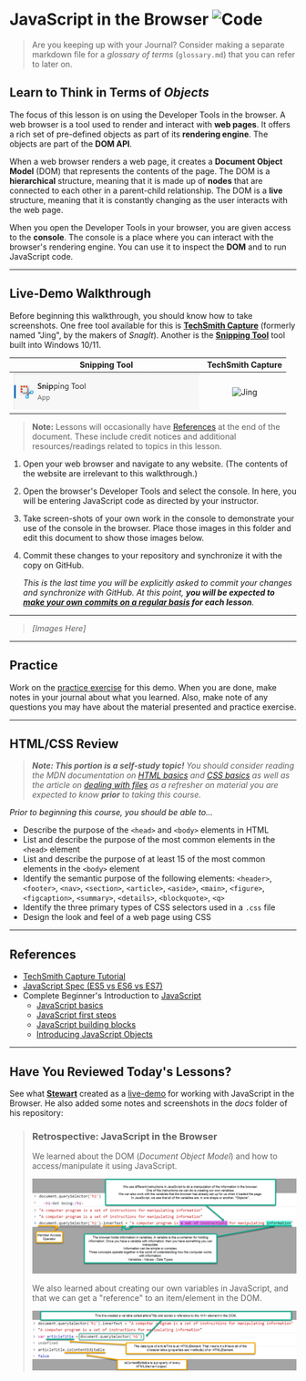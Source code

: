 # JavaScript in the Browser ![Code](https://img.shields.io/badge/Code%20Status-Walkthrough-blueviolet?logo=Visual%20Studio%20Code&labelColor=indigo)

> Are you keeping up with your Journal? Consider making a separate markdown file for a *glossary of terms* (`glossary.md`) that you can refer to later on.

## Learn to Think in Terms of *Objects*

The focus of this lesson is on using the Developer Tools in the browser. A web browser is a tool used to render and interact with **web pages**. It offers a rich set of pre-defined objects as part of its **rendering engine**. The objects are part of the **DOM API**.

When a web browser renders a web page, it creates a **Document Object Model** (DOM) that represents the contents of the page. The DOM is a **hierarchical** structure, meaning that it is made up of **nodes** that are connected to each other in a parent-child relationship. The DOM is a **live** structure, meaning that it is constantly changing as the user interacts with the web page.

When you open the Developer Tools in your browser, you are given access to the **console**. The console is a place where you can interact with the browser's rendering engine. You can use it to inspect the **DOM** and to run JavaScript code.

----

## Live-Demo Walkthrough

Before beginning this walkthrough, you should know how to take screenshots. One free tool available for this is [**TechSmith Capture**](https://www.techsmith.com/jing-tool.html) (formerly named "Jing", by the makers of *SnagIt*). Another is the [**Snipping Tool**](https://support.microsoft.com/en-us/windows/use-snipping-tool-to-capture-screenshots-00246869-1843-655f-f220-97299b865f6b) tool built into Windows 10/11.

| Snipping Tool | TechSmith Capture |
| :---: | :---: |
| ![Snipping Tool](./snipping-tool.png) | ![Jing](https://assets.techsmith.com/Images/content/ce-tutorials-knowmia/techsmith-capture-app.png) |

> **Note:** Lessons will occasionally have [References](#references) at the end of the document. These include credit notices and additional resources/readings related to topics in this lesson.

1. Open your web browser and navigate to any website. (The contents of the website are irrelevant to this walkthrough.)
1. Open the browser's Developer Tools and select the console. In here, you will be entering JavaScript code as directed by your instructor.
1. Take screen-shots of your own work in the console to demonstrate your use of the console in the browser. Place those images in this folder and edit this document to show those images below.
1. Commit these changes to your repository and synchronize it with the copy on GitHub.

   *This is the last time you will be explicitly asked to commit your changes and synchronize with GitHub. At this point, **you will be expected to [make your own commits on a regular basis](../../docs/TheRoutine.md) for each lesson**.*

----

> *[Images Here]*

----

## Practice

Work on the [practice exercise](./practice/ReadMe.md) for this demo. When you are done, make notes in your journal about what you learned. Also, make note of any questions you may have about the material presented and practice exercise.

----

## HTML/CSS Review

> ***Note: This portion is a self-study topic!** You should consider reading the MDN documentation on [HTML basics](https://developer.mozilla.org/docs/Learn/Getting_started_with_the_web/HTML_basics) and [CSS basics](https://developer.mozilla.org/docs/Learn/Getting_started_with_the_web/CSS_basics) as well as the article on [dealing with files](https://developer.mozilla.org/docs/Learn/Getting_started_with_the_web/Dealing_with_files) as a refresher on material you are expected to know **prior** to taking this course.*

*Prior to beginning this course, you should be able to...*

- Describe the purpose of the `<head>` and `<body>` elements in HTML
- List and describe the purpose of the most common elements in the `<head>` element
- List and describe the purpose of at least 15 of the most common elements in the `<body>` element
- Identify the semantic purpose of the following elements: `<header>`, `<footer>`, `<nav>`, `<section>`, `<article>`, `<aside>`, `<main>`, `<figure>`, `<figcaption>`, `<summary>`, `<details>`, `<blockquote>`, `<q>`
- Identify the three primary types of CSS selectors used in a `.css` file
- Design the look and feel of a web page using CSS

----

## References

- [TechSmith Capture Tutorial](https://www.techsmith.com/tutorial-capture.html)
- [JavaScript Spec (ES5 vs ES6 vs ES7)](https://developer.mozilla.org/en-US/docs/Web/JavaScript/Language_Resources)
- Complete Beginner's Introduction to [JavaScript](https://developer.mozilla.org/en-US/docs/Web/JavaScript)
  - [JavaScript basics](https://developer.mozilla.org/en-US/docs/Learn/Getting_started_with_the_web/JavaScript_basics)
  - [JavaScript first steps](https://developer.mozilla.org/en-US/docs/Learn/JavaScript/First_steps)
  - [JavaScript building blocks](https://developer.mozilla.org/en-US/docs/Learn/JavaScript/Building_blocks)
  - [Introducing JavaScript Objects](https://developer.mozilla.org/en-US/docs/Learn/JavaScript/Objects)

----

## Have You Reviewed Today's Lessons?

See what [**Stewart**](https://github.com/StewDent) created as a [live-demo](./live-demo/index.html) for working with JavaScript in the Browser. He also added some notes and screenshots in the *docs* folder of his repository:

> ### Retrospective: JavaScript in the Browser
> 
> We learned about the DOM (*Document Object Model*) and how to access/manipulate it using JavaScript.
> 
> ![DOM and JS](./images/computer_program.png)
> 
> We also learned about creating our own variables in JavaScript, and that we can get a "reference" to an item/element in the DOM.
> 
> ![Variables](./images/variables.png)